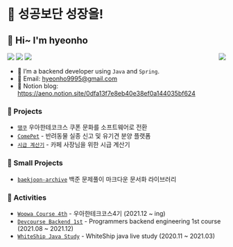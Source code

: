 # 🌟 성공보단 성장을!
## 🤗 Hi~ I'm hyeonho

<p align="left">
  <img align="right" src="https://hits.seeyoufarm.com/api/count/incr/badge.svg?url=https%3A%2F%2Fgithub.com%2Fyhh1056&count_bg=%234CBC64&title_bg=%23555555&icon=&icon_color=%23E7E7E7&title=hits&edge_flat=false"/>
  <img src="https://img.shields.io/badge/Java-008FBC?style=flat-square&logo=Java&logoColor=white"/></a>
  <img src="https://img.shields.io/badge/Spring Boot-64C931?style=flat-square&logo=Spring-Boot&logoColor=white"/></a>
  <img src="https://img.shields.io/badge/Git-F05032?style=flat-square&logo=Git&logoColor=white"/>
</p>
  
- 🌱 I’m a backend developer using `Java` and `Spring`.
- 📧 Email: hyeonho9995@gmail.com
- 📝 Notion blog: https://aeno.notion.site/0dfa13f7e8eb40e38ef0a144035bf624


### 📃 Projects
- [`땡쿠`](https://github.com/woowacourse-teams/2022-thankoo) 우아한테코크스 쿠폰 문화를 소프트웨어로 전환
- [`ComePet`](https://github.com/prgrms-web-devcourse/Team_i6_comepet_BE) - 반려동물 실종 신고 및 유기견 분양 플랫폼
- [`시급 계산기`](https://github.com/yhh1056/cafe-member) - 카페 사장님을 위한 시급 계산기

### 📑 Small Projects
- [`baekjoon-archive`](https://github.com/yhh1056/baekjoon-archive) 백준 문제풀이 마크다운 문서화 라이브러리

### 🚀 Activities  
- [`Woowa Course 4th`](https://woowacourse.github.io/) - 우아한테크코스4기 (2021.12 ~ ing)
- [`Devcourse Backend 1st`](https://programmers.co.kr/learn/courses/12177) - Programmers backend engineering 1st course (2021.08 ~ 2021.12)
- [`WhiteShip Java Study`](https://github.com/whiteship/live-study) - WhiteShip java live study (2020.11 ~ 2021.03)
